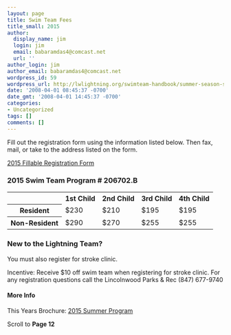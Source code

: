 ```yaml
---
layout: page
title: Swim Team Fees
title_small: 2015
author:
  display_name: jim
  login: jim
  email: babaramdas4@comcast.net
  url: ''
author_login: jim
author_email: babaramdas4@comcast.net
wordpress_id: 59
wordpress_url: http://lwlightning.org/swimteam-handbook/summer-season-swim-team-fees/
date: '2008-04-01 08:45:37 -0700'
date_gmt: '2008-04-01 14:45:37 -0700'
categories:
- Uncategorized
tags: []
comments: []
---
```

Fill out the registration form using the information listed below.  Then fax, mail, or take to the address listed on the form.

<a href="/wp-content/uploads/2008/04/2014-Fillable-Registration-Form.pdf">2015 Fillable Registration Form</a>

### 2015 Swim Team Program # 206702.B
<table class='table'>
<tbody>
<tr>
<th></th>
<th>1st Child</th>
<th>2nd Child</th>
<th>3rd Child</th>
<th>4th Child</th>
</tr>
<tr>
<th>Resident</th>
<td>$230</td>
<td>$210</td>
<td>$195</td>
<td>$195</td>
</tr>
<tr>
<th>Non-Resident</th>
<td>$290</td>
<td>$270</td>
<td>$255</td>
<td>$255</td>
</tr>
</tbody>
</table>

### New to the Lightning Team?

You must also register for stroke clinic.

Incentive: Receive $10 off swim team when registering for stroke clinic.
For any registration questions call the Lincolnwood Parks &amp; Rec (847) 677-9740

#### More Info

This Years Brochure: <a href="http://www.lincolnwoodil.org/enjoy-lincolnwood/parks-and-recreation/program-guides/">2015 Summer Program</a>

Scroll to <strong>Page 12</strong>
